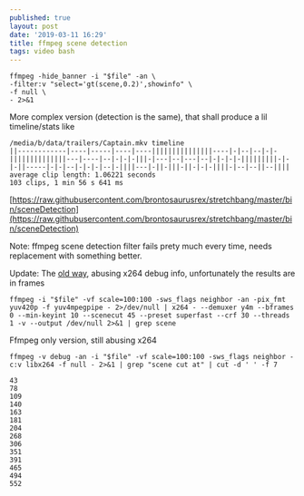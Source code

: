 ```yaml
---
published: true
layout: post
date: '2019-03-11 16:29'
title: ffmpeg scene detection
tags: video bash
---
```

    ffmpeg -hide_banner -i "$file" -an \
    -filter:v "select='gt(scene,0.2)',showinfo" \
    -f null \
    - 2>&1

More complex version (detection is the same), that shall produce a lil timeline/stats like

    /media/b/data/trailers/Captain.mkv timeline
    ||------------|----|-----|----|----|||||||||||||||----|-|--|--|-|-||||||||||||||---|----|--|-|-|-|||-|---|--|---|--|-|-|-|-|||||||||-|-|-||-----|-|-|--|-|-|-|--|-||||---|-||-|||-||-|-|-||||-|--|--||--||||
    average clip length: 1.06221 seconds
    103 clips, 1 min 56 s 641 ms

[https://raw.githubusercontent.com/brontosaurusrex/stretchbang/master/bin/sceneDetection](https://raw.githubusercontent.com/brontosaurusrex/stretchbang/master/bin/sceneDetection)

Note: ffmpeg scene detection filter fails prety much every time, needs replacement with something better.

Update: The [old way](https://github.com/brontosaurusrex/stretchbang/blob/master/.experiments/bin/scriptFFdropSceneDetection), abusing x264 debug info, unfortunately the results are in frames

    ffmpeg -i "$file" -vf scale=100:100 -sws_flags neighbor -an -pix_fmt yuv420p -f yuv4mpegpipe - 2>/dev/null | x264 - --demuxer y4m --bframes 0 --min-keyint 10 --scenecut 45 --preset superfast --crf 30 --threads 1 -v --output /dev/null 2>&1 | grep scene
    
Ffmpeg only version, still abusing x264

    ffmpeg -v debug -an -i "$file" -vf scale=100:100 -sws_flags neighbor -c:v libx264 -f null - 2>&1 | grep "scene cut at" | cut -d ' ' -f 7
    
    43
    78
    109
    140
    163
    181
    204
    268
    306
    351
    391
    465
    494
    552

